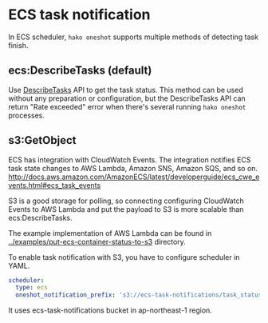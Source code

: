 # ECS task notification
In ECS scheduler, `hako oneshot` supports multiple methods of detecting task finish.

## ecs:DescribeTasks (default)
Use [DescribeTasks](http://docs.aws.amazon.com/AmazonECS/latest/APIReference/API_DescribeTasks.html) API to get the task status.
This method can be used without any preparation or configuration, but the DescribeTasks API can return "Rate exceeded" error when there's several running `hako oneshot` processes.

## s3:GetObject
ECS has integration with CloudWatch Events. The integration notifies ECS task state changes to AWS Lambda, Amazon SNS, Amazon SQS, and so on.
http://docs.aws.amazon.com/AmazonECS/latest/developerguide/ecs_cwe_events.html#ecs_task_events

S3 is a good storage for polling, so connecting configuring CloudWatch Events to AWS Lambda and put the payload to S3 is more scalable than ecs:DescribeTasks.

The example implementation of AWS Lambda can be found in [../examples/put-ecs-container-status-to-s3](../examples/put-ecs-container-status-to-s3) directory.

To enable task notification with S3, you have to configure scheduler in YAML.

```yaml
scheduler:
  type: ecs
  oneshot_notification_prefix: 's3://ecs-task-notifications/task_statuses?region=ap-northeast-1'
```

It uses ecs-task-notifications bucket in ap-northeast-1 region.
